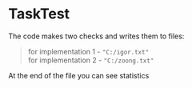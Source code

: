 # TaskTest

The code makes two checks and writes them to files:

 > for implementation 1 - ```"C:/igor.txt"```  
 > for implementation 2 - ```"C:/zoong.txt"```
 
 At the end of the file you can see statistics

